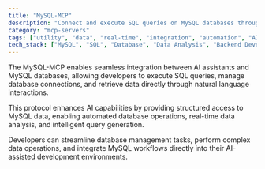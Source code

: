 ```yaml
---
title: "MySQL-MCP"
description: "Connect and execute SQL queries on MySQL databases through AI assistants for structured data access."
category: "mcp-servers"
tags: ["utility", "data", "real-time", "integration", "automation", "AI", "natural language processing", "query generation"]
tech_stack: ["MySQL", "SQL", "Database", "Data Analysis", "Backend Development", "AI Assistants"]
---
```


The MySQL-MCP enables seamless integration between AI assistants and MySQL databases, allowing developers to execute SQL queries, manage database connections, and retrieve data directly through natural language interactions. 

This protocol enhances AI capabilities by providing structured access to MySQL data, enabling automated database operations, real-time data analysis, and intelligent query generation. 

Developers can streamline database management tasks, perform complex data operations, and integrate MySQL workflows directly into their AI-assisted development environments.
